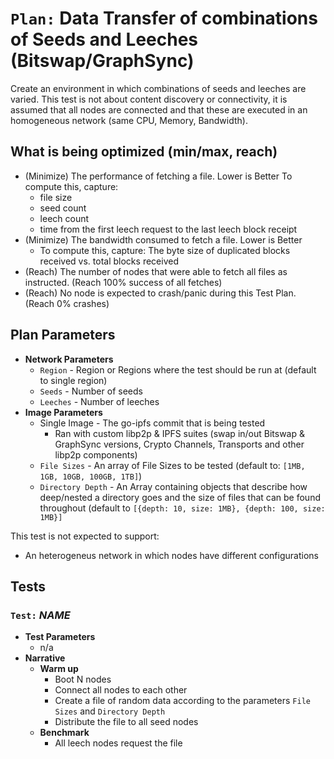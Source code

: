 # `Plan:` Data Transfer of combinations of Seeds and Leeches (Bitswap/GraphSync)

Create an environment in which combinations of seeds and leeches are varied. This test is not about content discovery or connectivity, it is assumed that all nodes are connected and that these are executed in an homogeneous network (same CPU, Memory, Bandwidth).

## What is being optimized (min/max, reach)

- (Minimize) The performance of fetching a file. Lower is Better
  To compute this, capture:
  - file size
  - seed count
  - leech count
  - time from the first leech request to the last leech block receipt
- (Minimize) The bandwidth consumed to fetch a file. Lower is Better
  - To compute this, capture: The byte size of duplicated blocks received vs. total blocks received
- (Reach) The number of nodes that were able to fetch all files as instructed. (Reach 100% success of all fetches)
- (Reach) No node is expected to crash/panic during this Test Plan. (Reach 0% crashes)

## Plan Parameters

- **Network Parameters**
  - `Region` - Region or Regions where the test should be run at (default to single region)
  - `Seeds` - Number of seeds
  - `Leeches` - Number of leeches
- **Image Parameters**
  - Single Image - The go-ipfs commit that is being tested
    - Ran with custom libp2p & IPFS suites (swap in/out Bitswap & GraphSync versions, Crypto Channels, Transports and other libp2p components)
  - `File Sizes` - An array of File Sizes to be tested (default to: `[1MB, 1GB, 10GB, 100GB, 1TB]`)
  - `Directory Depth` - An Array containing objects that describe how deep/nested a directory goes and the size of files that can be found throughout (default to `[{depth: 10, size: 1MB}, {depth: 100, size: 1MB}]`

This test is not expected to support:

- An heterogeneus network in which nodes have different configurations

## Tests

### `Test:` _NAME_

- **Test Parameters**
  - n/a
- **Narrative**
  - **Warm up**
    - Boot N nodes
    - Connect all nodes to each other
    - Create a file of random data according to the parameters `File Sizes` and `Directory Depth`
    - Distribute the file to all seed nodes
  - **Benchmark**
    - All leech nodes request the file

